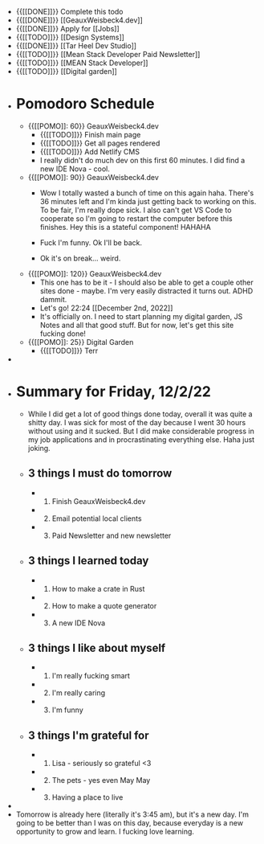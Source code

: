 - {{[[DONE]]}} Complete this todo
- {{[[DONE]]}} [[GeauxWeisbeck4.dev]]
- {{[[DONE]]}} Apply for [[Jobs]]
- {{[[TODO]]}} [[Design Systems]]
- {{[[DONE]]}} [[Tar Heel Dev Studio]]
- {{[[TODO]]}} [[Mean Stack Developer Paid Newsletter]]
- {{[[TODO]]}} [[MEAN Stack Developer]]
- {{[[TODO]]}} [[Digital garden]]
- # Pomodoro Schedule
    - {{[[POMO]]: 60}} GeauxWeisbeck4.dev
        - {{[[TODO]]}} Finish main page
        - {{[[TODO]]}} Get all pages rendered
        - {{[[TODO]]}} Add Netlify CMS
        - I really didn't do much dev on this first 60 minutes. I did find a new IDE Nova - cool.
    - {{[[POMO]]: 90}} GeauxWeisbeck4.dev
        - Wow I totally wasted a bunch of time on this again haha. There's 36 minutes left and I'm kinda just getting back to working on this. To be fair, I'm really dope sick. I also can't get VS Code to cooperate so I'm going to restart the computer before this finishes. Hey this is a stateful component! HAHAHA
        - Fuck I'm funny. Ok I'll be back.

        - Ok it's on break... weird.
    - {{[[POMO]]: 120}} GeauxWeisbeck4.dev
        - This one has to be it - I should also be able to get a couple other sites done - maybe. I'm very easily distracted it turns out. ADHD dammit.
        - Let's go! 22:24 [[December 2nd, 2022]]
        - It's officially on. I need to start planning my digital garden, JS Notes and all that good stuff. But for now, let's get this site fucking done!
    - {{[[POMO]]: 25}} Digital Garden
        - {{[[TODO]]}} Terr
- 
- # Summary for Friday, 12/2/22
    - While I did get a lot of good things done today, overall it was quite a shitty day. I was sick for most of the day because I went 30 hours without using and it sucked. But I did make considerable progress in my job applications and in procrastinating everything else. Haha just joking.
    - ## 3 things I must do tomorrow
        - 1. Finish GeauxWeisbeck4.dev
        - 2. Email potential local clients
        - 3. Paid Newsletter and new newsletter
    - ## 3 things I learned today
        - 1. How to make a crate in Rust
        - 2. How to make a quote generator
        - 3. A new IDE Nova
    - ## 3 things I like about myself
        - 1. I'm really fucking smart
        - 2. I'm really caring
        - 3. I'm funny
    - ## 3 things I'm grateful for
        - 1. Lisa - seriously so grateful <3
        - 2. The pets - yes even May May
        - 3. Having a place to live
- 
- Tomorrow is already here (literally it's 3:45 am), but it's a new day. I'm going to be better than I was on this day, because everyday is a new opportunity to grow and learn. I fucking love learning.
